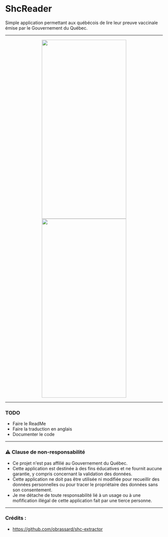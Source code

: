 # ShcReader
Simple application permettant aux québécois de lire leur preuve vaccinale émise par le Gouvernement du Québec.

---

<p align="center">
 <img src="https://user-images.githubusercontent.com/38018243/130332946-5e3ebc8c-c705-41b4-9596-941c99ba58af.png" width="270" height="570">
 <img src="https://user-images.githubusercontent.com/38018243/130332952-9ce9725e-58ba-4674-832b-b78bf5c3043c.png" width="270" height="570">
</p>

---

### TODO
 - Faire le ReadMe
 - Faire la traduction en anglais
 - Documenter le code

---

### ⚠️ Clause de non-responsabilité

* Ce projet n'est pas affilié au Gouvernement du Québec.
* Cette application est destinée à des fins éducatives et ne fournit aucune garantie, y compris concernant la validation des données.
* Cette application ne doit pas être utilisée ni modifiée pour recueillir des données personnelles ou pour tracer le propriétaire des données sans son consentement.
* Je me détache de toute responsabilité lié à un usage ou à une mofification illégal de cette application fait par une tierce personne.

---

### Crédits :

* https://github.com/obrassard/shc-extractor
